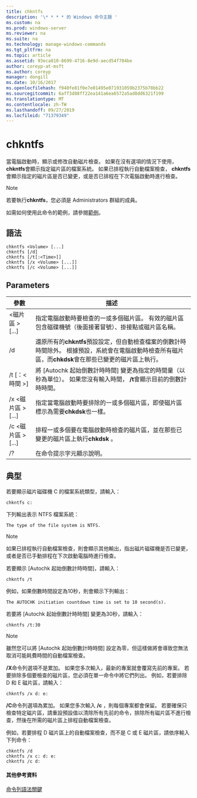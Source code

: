 ```yaml
---
title: chkntfs
description: '\* * * * 的 Windows 命令主題 '
ms.custom: na
ms.prod: windows-server
ms.reviewer: na
ms.suite: na
ms.technology: manage-windows-commands
ms.tgt_pltfrm: na
ms.topic: article
ms.assetid: 93eca810-8699-4716-8e9d-aecd54f704be
author: coreyp-at-msft
ms.author: coreyp
manager: dongill
ms.date: 10/16/2017
ms.openlocfilehash: f940fe81f0e7e01495e071931059b2375b78bb22
ms.sourcegitcommit: 6aff3d88ff22ea141a6ea6572a5ad8dd6321f199
ms.translationtype: MT
ms.contentlocale: zh-TW
ms.lasthandoff: 09/27/2019
ms.locfileid: "71379349"
---
```

# <a name="chkntfs"></a>chkntfs



當電腦啟動時，顯示或修改自動磁片檢查。 如果在沒有選項的情況下使用， **chkntfs**會顯示指定磁片區的檔案系統。 如果已排程執行自動檔案檢查， **chkntfs**會顯示指定的磁片區是否已變更，或是否已排程在下次電腦啟動時進行檢查。

> [!NOTE]
> 若要執行**chkntfs**，您必須是 Administrators 群組的成員。

如需如何使用此命令的範例，請參閱[範例](#BKMK_examples)。

## <a name="syntax"></a>語法

```
chkntfs <Volume> [...]
chkntfs [/d]
chkntfs [/t[:<Time>]]
chkntfs [/x <Volume> [...]]
chkntfs [/c <Volume> [...]]
```

## <a name="parameters"></a>Parameters

|參數|描述|
|---------|-----------|
|\<磁片區 > [...]|指定電腦啟動時要檢查的一或多個磁片區。 有效的磁片區包含磁碟機號（後面接著冒號）、掛接點或磁片區名稱。|
|/d|還原所有的**chkntfs**預設設定，但自動檢查檔案的倒數計時時間除外。 根據預設，系統會在電腦啟動時檢查所有磁片區，而**chkdsk**會在那些已變更的磁片區上執行。|
|/t [：\<時間 >]|將 [Autochk 起始倒數計時時間] 變更為指定的時間量（以秒為單位）。 如果您沒有輸入時間， **/t**會顯示目前的倒數計時時間。|
|/x \<磁片區 > [...]|指定當電腦啟動時要排除的一或多個磁片區，即使磁片區標示為需要**chkdsk**也一樣。|
|/c \<磁片區 > [...]|排程一或多個要在電腦啟動時檢查的磁片區，並在那些已變更的磁片區上執行**chkdsk** 。|
|/?|在命令提示字元顯示說明。|

## <a name="BKMK_examples"></a>典型

若要顯示磁片磁碟機 C 的檔案系統類型，請輸入：
```
chkntfs c:
```
下列輸出表示 NTFS 檔案系統：
```
The type of the file system is NTFS.
```

> [!NOTE]
> 如果已排程執行自動檔案檢查，則會顯示其他輸出，指出磁片磁碟機是否已變更，或者是否已手動排程在下次啟動電腦時進行檢查。

若要顯示 [Autochk 起始倒數計時時間]，請輸入：
```
chkntfs /t
```
例如，如果倒數時間設定為10秒，則會顯示下列輸出：
```
The AUTOCHK initiation countdown time is set to 10 second(s).
```
若要將 [Autochk 起始倒數計時時間] 變更為30秒，請輸入：
```
chkntfs /t:30
```

> [!NOTE]
> 雖然您可以將 [Autochk 起始倒數計時時間] 設定為零，但這樣做將會導致您無法取消可能耗費時間的自動檔案檢查。

**/X**命令列選項不是累加。 如果您多次輸入，最新的專案就會覆寫先前的專案。 若要排除多個要檢查的磁片區，您必須在單一命令中將它們列出。 例如，若要排除 D 和 E 磁片區，請輸入：
```
chkntfs /x d: e:
```
**/C**命令列選項為累加。 如果您多次輸入 **/c** ，則每個專案都會保留。 若要確保只檢查特定磁片區，請重設預設值以清除所有先前的命令，排除所有磁片區不進行檢查，然後在所需的磁片區上排程自動檔案檢查。

例如，若要排程 D 磁片區上的自動檔案檢查，而不是 C 或 E 磁片區，請依序輸入下列命令：
```
chkntfs /d
chkntfs /x c: d: e:
chkntfs /c d:
```

#### <a name="additional-references"></a>其他參考資料

[命令列語法關鍵](command-line-syntax-key.md)